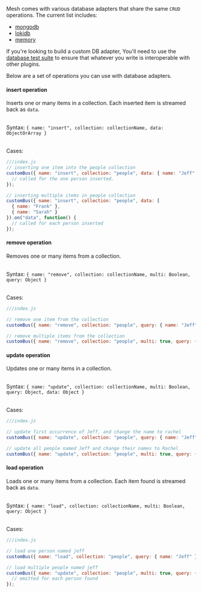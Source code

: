 Mesh comes with various database adapters that share the same `CRUD` operations. The current list includes:

- [mongodb](https://github.com/mojo-js/mesh-mongodb)
- [lokidb](https://github.com/mojo-js/mesh-loki)
- [memory](https://github.com/mojo-js/mesh-memory)

If you're looking to build a custom DB adapter, You'll need to use the [database test suite](https://github.com/mojo-js/mesh.js/tree/master/test-cases) to ensure that whatever you write is interoperable with other plugins.

Below are a set of operations you can use with database adapters.

#### insert operation

Inserts one or many items in a collection. Each inserted item is streamed back as `data`.

<br />Syntax: `{ name: "insert", collection: collectionName, data: ObjectOrArray }`

<br /> Cases:
<Example runnable="false">
  ```javascript
  ///index.js
  // inserting one item into the people collection
  customBus({ name: "insert", collection: "people", data: { name: "Jeff" } }).on("data", function() {
    // called for the one person inserted.
  });

  // inserting multiple items in people collection
  customBus({ name: "insert", collection: "people", data: [
    { name: "Frank" },
    { name: "Sarah" }
  }).on("data", function() {
    // called for each person inserted
  });
  ```
</Example>

#### remove operation

Removes one or many items from a collection.

<br />Syntax: `{ name: "remove", collection: collectionName, multi: Boolean, query: Object }`

<br /> Cases:
<Example runnable="false">
  ```javascript
  ///index.js

  // remove one item from the collection
  customBus({ name: "remove", collection: "people", query: { name: "Jeff" } });

  // remove multiple items from the collection
  customBus({ name: "remove", collection: "people", multi: true, query: { name: "Jeff" } });
  ```
</Example>

#### update operation

Updates one or many items in a collection.

<br />Syntax: `{ name: "update", collection: collectionName, multi: Boolean, query: Object, data: Object }`

<br /> Cases:
<Example runnable="false">
  ```javascript
  ///index.js

  // update first occurrence of Jeff, and change the name to rachel
  customBus({ name: "update", collection: "people", query: { name: "Jeff" }, data: { name: "Rachel" } });

  // update all people named Jeff and change their names to Rachel
  customBus({ name: "update", collection: "people", multi: true, query: { name: "Jeff" }, data: { name: "Sarah" } });
  ```
</Example>

#### load operation

Loads one or many items from a collection. Each item found is streamed back as `data`.

<br />Syntax: `{ name: "load", collection: collectionName, multi: Boolean, query: Object }`

<br /> Cases:
<Example runnable="false">
  ```javascript
  ///index.js

  // load one person named jeff
  customBus({ name: "load", collection: "people", query: { name: "Jeff" } });

  // load multiple people named jeff
  customBus({ name: "update", collection: "people", multi: true, query: { name: "Jeff" } }).on("data", function(data) {
    // emitted for each person found
  });
  ```
</Example>

